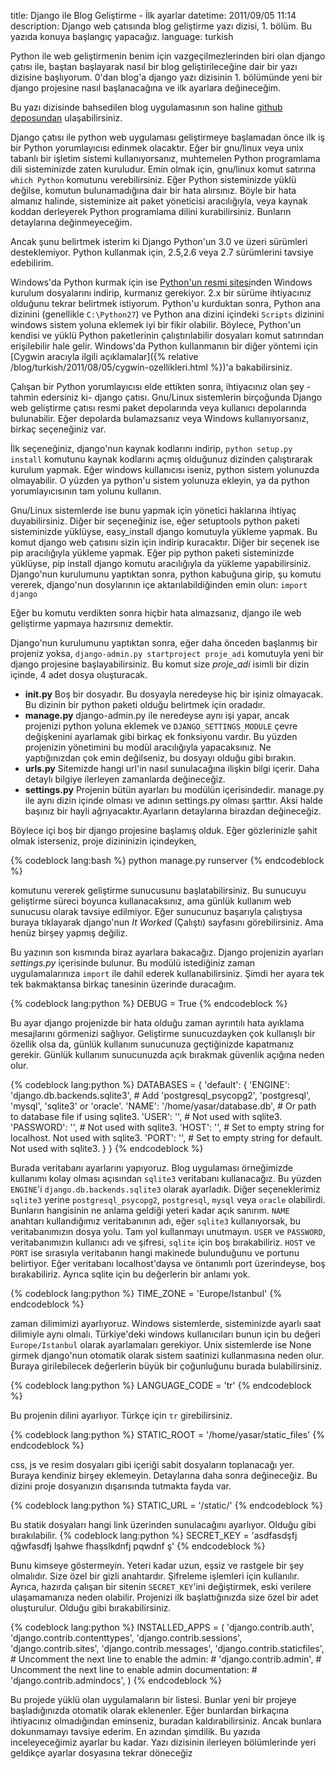 title: Django ile Blog Geliştirme - İlk ayarlar
datetime: 2011/09/05 11:14
description: Django web çatısında blog geliştirme yazı dizisi, 1. bölüm. Bu yazıda konuya başlangıç yapacağız.
language: turkish

Python ile web geliştirmenin benim için vazgeçilmezlerinden biri olan django
çatısı ile, baştan başlayarak nasıl bir blog geliştirileceğine dair bir yazı
dizisine başlıyorum. 0'dan blog'a django yazı dizisinin 1. bölümünde yeni bir
django projesine nasıl başlanacağına ve ilk ayarlara değineceğim.

Bu yazı dizisinde bahsedilen blog uygulamasının son haline [github deposundan](https://github.com/yasar11732/django-blog) ulaşabilirsiniz.

Django çatısı ile python web uygulaması geliştirmeye başlamadan önce ilk iş
bir Python yorumlayıcısı edinmek olacaktır. Eğer bir gnu/linux veya unix tabanlı
bir işletim sistemi kullanıyorsanız, muhtemelen Python programlama dili
sisteminizde zaten kuruludur. Emin olmak için, gnu/linux komut satırına `which Python`
komutunu verebilirsiniz. Eğer Python sisteminizde yüklü değilse, komutun
bulunamadığına dair bir hata alırsınız. Böyle bir hata almanız halinde, sisteminize
ait paket yöneticisi aracılığıyla, veya kaynak koddan derleyerek Python programlama
dilini kurabilirsiniz. Bunların detaylarına değinmeyeceğim.

Ancak şunu belirtmek isterim ki Django Python'un 3.0 ve üzeri sürümleri desteklemiyor. Python
kullanmak için, 2.5,2.6 veya 2.7 sürümlerini tavsiye edebilirim.

Windows'da Python kurmak için ise [Python'un resmi sitesi](http://python.org)nden Windows kurulum
dosyalarını indirip, kurmanız gerekiyor. 2.x bir sürüme ihtiyacınız olduğunu
tekrar belirtmek istiyorum. Python'u kurduktan sonra, Python ana dizinini
(genellikle `C:\Python27`) ve Python ana dizini içindeki `Scripts` dizinini
windows sistem yoluna eklemek iyi bir fikir olabilir. Böylece, Python'un kendisi
ve yüklü Python paketlerinin çalıştırılabilir dosyaları komut satırından erişilebilir
hale gelir. Windows'da Python kullanmanın bir diğer yöntemi için [Cygwin aracıyla
ilgili açıklamalar]({% relative /blog/turkish/2011/08/05/cygwin-ozellikleri.html %})'a
bakabilirsiniz.

Çalışan bir Python yorumlayıcısı elde ettikten sonra, ihtiyacınız olan şey -tahmin
edersiniz ki- django çatısı. Gnu/Linux sistemlerin birçoğunda Django web geliştirme
çatısı resmi paket depolarında veya kullanıcı depolarında bulunabilir. Eğer
depolarda bulamazsanız veya Windows kullanıyorsanız, birkaç seçeneğiniz var.

İlk seçeneğiniz, django'nun kaynak kodlarını indirip, `python setup.py install`
komutunu kaynak kodlarını açmış olduğunuz dizinden çalıştırarak kurulum yapmak.
Eğer windows kullanıcısı iseniz, python sistem yolunuzda olmayabilir. O yüzden
ya python'u sistem yolunuza ekleyin, ya da python yorumlayıcısının tam yolunu
kullanın.

Gnu/Linux sistemlerde ise bunu yapmak için yönetici haklarına ihtiyaç duyabilirsiniz.
Diğer bir seçeneğiniz ise, eğer setuptools python paketi sisteminizde yüklüyse,
easy_install django komutuyla yükleme yapmak. Bu komut django web çatısını sizin
için indirip kuracaktır. Diğer bir seçenek ise pip aracılığıyla yükleme yapmak.
Eğer pip python paketi sisteminizde yüklüyse, pip install django komutu aracılığıyla
da yükleme yapabilirsiniz. Django'nun kurulumunu yaptıktan sonra, python kabuğuna
girip, şu komutu vererek, django'nun dosylarının içe aktarılabildiğinden emin olun:
`import django`

Eğer bu komutu verdikten sonra hiçbir hata almazsanız, django ile web geliştirme
yapmaya hazırsınız demektir.

Django'nun kurulumunu yaptıktan sonra, eğer daha önceden başlanmış bir projeniz
yoksa, `django-admin.py startproject proje_adi` komutuyla yeni bir django projesine
başlayabilirsiniz. Bu komut size *proje_adi* isimli bir dizin içinde, 4 adet dosya oluşturacak.

 - **__init__.py** Boş bir dosyadır. Bu dosyayla neredeyse hiç bir işiniz
      olmayacak. Bu dizinin bir python paketi olduğu belirtmek için oradadır.
 - **manage.py** django-admin.py ile neredeyse aynı işi yapar, ancak projenizi
     python yoluna eklemek ve `DJANGO_SETTINGS_MODULE` çevre değişkenini
     ayarlamak gibi birkaç ek fonksiyonu vardır. Bu yüzden projenizin yönetimini
	 bu modül aracılığıyla yapacaksınız. Ne yaptığınızdan çok emin değilseniz,
	 bu dosyayı olduğu gibi bırakın.
 - **urls.py** Sitemizde hangi url'in nasıl sunulacağına ilişkin bilgi içerir.
    Daha detaylı bilgiye ilerleyen zamanlarda değineceğiz.
 - **settings.py** Projenin bütün ayarları bu modülün içerisindedir. manage.py
    ile aynı dizin içinde olması ve adının settings.py olması şarttır. Aksi halde
	başınız bir hayli ağrıyacaktır.Ayarların detaylarına birazdan değineceğiz.
   
Böylece içi boş bir django projesine başlamış olduk. Eğer gözlerinizle şahit
olmak isterseniz, proje dizininizin içindeyken,

{% codeblock lang:bash %}
python manage.py runserver
{% endcodeblock %}

komutunu vererek geliştirme sunucusunu başlatabilirsiniz. Bu sunucuyu
geliştirme süreci boyunca kullanacaksınız, ama günlük kullanım web sunucusu
olarak tavsiye edilmiyor. Eğer sunucunuz başarıyla çalıştıysa buraya tıklayarak
django'nun *It Worked* (Çalıştı) sayfasını görebilirsiniz. Ama henüz birşey yapmış
değiliz.

Bu yazının son kısmında biraz ayarlara bakacağız. Django projenizin ayarları
*settings.py* içerisinde bulunur. Bu modülü istediğiniz zaman uygulamalarınıza
`import` ile dahil ederek kullanabilirsiniz. Şimdi her ayara tek tek bakmaktansa
birkaç tanesinin üzerinde duracağım.

{% codeblock lang:python %}
DEBUG = True
{% endcodeblock %}

Bu ayar django projenizde bir hata olduğu zaman ayrıntılı hata ayıklama mesajlarını
görmenizi sağlıyor. Geliştirme sunucuzdayken çok kullanışlı bir özellik olsa da, günlük
kullanım sunucunuza geçtiğinizde kapatmanız gerekir. Günlük kullanım sunucunuzda açık
bırakmak güvenlik açığına neden olur.

{% codeblock lang:python %}
DATABASES = {
    'default': {
        'ENGINE': 'django.db.backends.sqlite3', # Add 'postgresql_psycopg2', 'postgresql', 'mysql', 'sqlite3' or 'oracle'.
        'NAME': '/home/yasar/database.db',                      # Or path to database file if using sqlite3.
        'USER': '',                      # Not used with sqlite3.
        'PASSWORD': '',                  # Not used with sqlite3.
        'HOST': '',                      # Set to empty string for localhost. Not used with sqlite3.
        'PORT': '',                      # Set to empty string for default. Not used with sqlite3.
    }
}
{% endcodeblock %}

Burada veritabanı ayarlarını yapıyoruz. Blog uygulaması örneğimizde kullanımı
kolay olması açısından `sqlite3` veritabanı kullanacağız. Bu yüzden `ENGINE`'i
`django.db.backends.sqlite3` olarak ayarladık. Diğer seçeneklerimiz `sqlite3`
yerine `postgresql_psycopg2`, `postgresql`, `mysql` veya `oracle` olabilirdi.
Bunların hangisinin ne anlama geldiği yeteri kadar açık sanırım. `NAME` anahtarı
kullandığımız veritabanının adı, eğer `sqlite3` kullanıyorsak, bu veritabanımızın
dosya yolu. Tam yol kullanmayı unutmayın. `USER` ve `PASSWORD`, veritabanımızın
kullanıcı adı ve şifresi, `sqlite` için boş bırakabiliriz. `HOST` ve `PORT` ise
sırasıyla veritabanın hangi makinede bulunduğunu ve portunu belirtiyor. Eğer
veritabanı localhost'daysa ve öntanımlı port üzerindeyse, boş bırakabiliriz.
Ayrıca sqlite için bu değerlerin bir anlamı yok.

{% codeblock lang:python %}
TIME_ZONE = 'Europe/Istanbul'
{% endcodeblock %}

zaman dilimimizi ayarlıyoruz. Windows sistemlerde, sisteminizde ayarlı saat
dilimiyle aynı olmalı. Türkiye'deki windows kullanıcıları bunun için bu değeri
`Europe/Istanbul` olarak ayarlamaları gerekiyor. Unix sistemlerde ise None girmek
django'nun otomatik olarak sistem saatinizi kullanmasına neden olur. Buraya
girilebilecek değerlerin büyük bir çoğunluğunu burada bulabilirsiniz.

{% codeblock lang:python %}
LANGUAGE_CODE = 'tr'
{% endcodeblock %}

Bu projenin dilini ayarlıyor. Türkçe için `tr` girebilirsiniz.

{% codeblock lang:python %}
STATIC_ROOT = '/home/yasar/static_files'
{% endcodeblock %}

css, js ve resim dosyaları gibi içeriği sabit dosyaların toplanacağı yer. Buraya
kendiniz birşey eklemeyin. Detaylarına daha sonra değineceğiz. Bu dizini proje
dosyanızın dışarısında tutmakta fayda var.

{% codeblock lang:python %}
STATIC_URL = '/static/'
{% endcodeblock %}

Bu statik dosyaları hangi link üzerinden sunulacağını ayarlıyor. Olduğu gibi bırakılabilir.
{% codeblock lang:python %}
SECRET_KEY = 'asdfasdşfj qğwfasdfj lşahwe fhaşslkdnfj pqwdnf ş'
{% endcodeblock %}

Bunu kimseye göstermeyin. Yeteri kadar uzun, eşsiz ve rastgele bir şey olmalıdır.
Size özel bir gizli anahtardır. Şifreleme işlemleri için kullanılır. Ayrıca,
hazırda çalışan bir sitenin `SECRET_KEY`'ini değiştirmek, eski verilere ulaşamamanıza
neden olabilir. Projenizi ilk başlattığınızda size özel bir adet oluşturulur.
Olduğu gibi bırakabilirsiniz.

{% codeblock lang:python %}
INSTALLED_APPS = (
    'django.contrib.auth',
    'django.contrib.contenttypes',
    'django.contrib.sessions',
    'django.contrib.sites',
    'django.contrib.messages',
    'django.contrib.staticfiles',
    # Uncomment the next line to enable the admin:
    # 'django.contrib.admin',
    # Uncomment the next line to enable admin documentation:
    # 'django.contrib.admindocs',
)
{% endcodeblock %}

Bu projede yüklü olan uygulamaların bir listesi. Bunlar yeni bir projeye
başladığınızda otomatik olarak eklenenler. Eğer bunlardan birkaçına ihtiyacınız
olmadığından eminseniz, buradan kaldırabilirsiniz. Ancak bunlara dokunmamayı
tavsiye ederim. En azından şimdilik. Bu yazıda inceleyeceğimiz ayarlar bu kadar.
Yazı dizisinin ilerleyen bölümlerinde yeri geldikçe ayarlar dosyasına tekrar döneceğiz